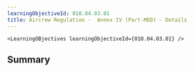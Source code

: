 ```yaml
---
learningObjectiveId: 010.04.03.01
title: Aircrew Regulation -  Annex IV (Part-MED) - Details
---
```


```tsx eval
<LearningOBjectives learningObjectiveId={010.04.03.01} />
```

## Summary
